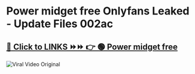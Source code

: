
 # Power midget free Onlyfans Leaked - Update Files 002ac

## <h2><a href="https://clipsfans.com/Power_midget_free&ref=git">🔗 Click to LINKS ⏩⏩ 👉 🟢 Power midget free </a></h2>

<a href="https://clipsfans.com/Power_midget_free&ref=git" rel="nofollow" data-target="animated-image.originalLink"><img src="https://i.ibb.co.com/xMMVF88/686577567.gif" alt="Viral Video Original" style="max-width: 100%; display: inline-block;" data-target="animated-image.originalImage"></a>

